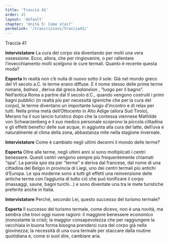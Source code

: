 ```yaml
---
title: 'Traccia 41'
order: 41
layout: 'default'
chapter: 'Unità 5: Come stai?'
permalink: '/trascrizioni/traccia41/'
---
```


Traccia 41

**Intervistatore** La cura del corpo sta diventando per molti una vera ossessione. Ecco, allora, che per ringiovanire, o per rallentare l’invecchiamento molti scelgono le cure termali. Quanto è recente questa moda?

**Esperta** In realtà non c’è nulla di nuovo sotto il sole. Già nel mondo greco del VI secolo a.C. le terme erano diffuse. E il nome stesso delle prime terme romane, _balnea_ , deriva dal greco _balanéion_ , “luogo per il bagno”. Nell’antica Roma a partire dal II secolo d.C., quando vengono costruiti i primi bagni pubblici (in realtà più per necessità igieniche che per la cura del corpo), le terme diventano un importante luogo d’incontro e di relax per tutti.
Nella prima metà dell’Ottocento in Alto Adige (allora Sud Tirolo), Merano ha il suo lancio turistico dopo che la contessa viennese Mathilde von Schwarzenberg e il suo medico personale scoprono la piccola cittadina e gli effetti benefici delle sue acque, in aggiunta alla cura del latte, dell’uva e naturalmente al clima della zona, abbastanza mite nella stagione invernale.

**Intervistatore** Come è cambiato negli ultimi decenni il mondo delle terme?

**Esperta** Oltre alle terme, negli ultimi anni si sono moltiplicati i centri benessere. Questi centri vengono sempre più frequentemente chiamati “spa”. La parola _spa_ sta per “terme” e deriva dal francese, dal nome di una cittadina del Belgio in provincia di Liegi, uno dei centri termali più antichi d’Europa. Le
spa moderne sono a tutti gli effetti una reinvenzione delle antiche terme con l’aggiunta di tutto ciò che può tonificare il corpo (massaggi, saune, bagni turchi...) e sono diventate una tra le mete turistiche preferite anche in Italia.

**Intervistatore** Perché, secondo Lei, questo successo del turismo termale?

**Esperta** Il successo del turismo termale, come dicevo, non è una novità, ma sembra che trovi oggi nuove ragioni: il maggiore benessere economico (nonostante la crisi); la maggior consapevolezza che per raggiungere la vecchiaia in buona forma bisogna prendersi cura del corpo già nella giovinezza; la necessità di una cura termale per staccare dalla routine quotidiana e, come si suol dire, cambiare aria.
